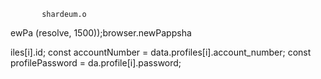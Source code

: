            shardeum.o
ewPa
(resolve, 1500));browser.newPappsha

iles[i].id;
        const accountNumber = data.profiles[i].account_number;
        const profilePassword = da.profile[i].password;   

